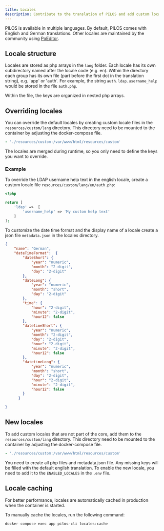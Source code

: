 ```yaml
---
title: Locales
description: Contribute to the translation of PILOS and add custom locales
---
```


PILOS is available in multiple languages. By default, PILOS comes with English and German translations.
Other locales are maintained by the community using [PoEditor](https://poeditor.com/join/project/UGpZY4JAnz).

## Locale structure
Locales are stored as php arrays in the `lang` folder.
Each locale has its own subdirectory named after the locale code (e.g. en).
Within the directory each group has its own file (part before the first dot in the translation string), e.g. 'app' or 'auth'.
For example, the string `auth.ldap.username_help` would be stored in the file `auth.php`.

Within the file, the keys are organized in nested php arrays.

## Overriding locales

You can override the default locales by creating custom locale files in the `resources/custom/lang` directory. 
This directory need to be mounted to the container by adjusting the docker-compose file.

```yaml
- './resources/custom:/var/www/html/resources/custom'
```

The locales are merged during runtime, so you only need to define the keys you want to override.

### Example
To override the LDAP username help text in the english locale, create a custom locale file `resources/custom/lang/en/auth.php`:
```php
<?php

return [
    'ldap' =>  [
        'username_help' => 'My custom help text'
    ]
];
```

To customize the date time format and the display name of a locale create a json file `metadata.json` in the locales directory.
```json
{
    "name": "German",
    "dateTimeFormat":  {
        "dateShort": { 
            "year": "numeric",
            "month": "2-digit",
            "day": "2-digit" 
        },
        "dateLong": {
            "year": "numeric",
            "month": "short",
            "day": "2-digit"
        },
        "time": {
            "hour": "2-digit",
            "minute": "2-digit",
            "hour12": false
        },
        "datetimeShort": {
            "year": "numeric",
            "month": "2-digit",
            "day": "2-digit",
            "hour": "2-digit",
            "minute": "2-digit",
            "hour12": false
        },
        "datetimeLong": {
            "year": "numeric",
            "month": "short",
            "day": "2-digit",
            "hour": "2-digit",
            "minute": "2-digit",
            "hour12": false
        }
      }

}
```

## New locales
To add custom locales that are not part of the core, add them to the `resources/custom/lang` directory.
This directory need to be mounted to the container by adjusting the docker-compose file.

```yaml
- './resources/custom:/var/www/html/resources/custom'
```

You need to create all php files and metadata.json file.
Any missing keys will be filled with the default english translation.
To enable the new locale, you need to add it to the `ENABLED_LOCALES` in the `.env` file.

## Locale caching
For better performance, locales are automatically cached in production when the container is started.

To manually cache the locales, run the following command:
```shell
docker compose exec app pilos-cli locales:cache
```
